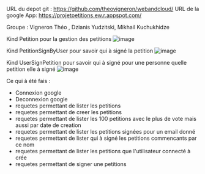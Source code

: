 URL du depot git : https://github.com/theovigneron/webandcloud/
URL de la google App: https://projetpetitions.ew.r.appspot.com/

Groupe : Vigneron Théo , Dzianis Yudzitski, Mikhail Kuchukhidze

Kind Petition pour la gestion des petitions 
![image](https://user-images.githubusercontent.com/48760339/175144728-75d98b2d-f415-420d-8d4b-13e0b6ec455f.png)

Kind PetitionSignByUser pour savoir qui à signé la petition
![image](https://user-images.githubusercontent.com/48760339/175144795-66c0c23d-319a-4ad1-8524-3b0760226fdf.png)

Kind UserSignPetition  pour savoir qui à signé pour une personne quelle petition elle à signé
![image](https://user-images.githubusercontent.com/48760339/175144911-7a3067f6-c313-46ff-a24c-9e9fd8003a13.png)

Ce qui à été fais :
- Connexion google
- Deconnexion google
- requetes permettant de lister les petitions
- requetes permettant de creer les petitions
- requetes permettant de lister les 100 petitions avec le plus de vote mais aussi par date de creation
- requetes permettant de lister les petitions signées pour un email donné
- requetes permettant de lister qui à signé les petitions commencants par ce nom 
- requetes permettant de lister les petitions que l'utilisateur connecté à crée
- requetes permettant de signer une petitions

